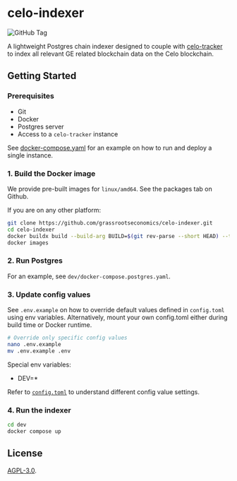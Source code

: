 # celo-indexer

![GitHub Tag](https://img.shields.io/github/v/tag/grassrootseconomics/celo-indexer)

A lightweight Postgres chain indexer designed to couple with [celo-tracker](https://github.com/grassrootseconomics/celo-tracker) to index all relevant GE related blockchain data on the Celo blockchain.

## Getting Started

### Prerequisites

* Git
* Docker
* Postgres server
* Access to a `celo-tracker` instance

See [docker-compose.yaml](dev/docker-compose.yaml) for an example on how to run and deploy a single instance.

### 1. Build the Docker image

We provide pre-built images for `linux/amd64`. See the packages tab on Github.

If you are on any other platform:

```bash
git clone https://github.com/grassrootseconomics/celo-indexer.git
cd celo-indexer
docker buildx build --build-arg BUILD=$(git rev-parse --short HEAD) --tag celo-indexer:$(git rev-parse --short HEAD) --tag celo-indexer:latest .
docker images
```

### 2. Run Postgres

For an example, see `dev/docker-compose.postgres.yaml`.

### 3. Update config values

See `.env.example` on how to override default values defined in `config.toml` using env variables. Alternatively, mount your own config.toml either during build time or Docker runtime.

```bash
# Override only specific config values
nano .env.example
mv .env.example .env
```

Special env variables:

* DEV=*

Refer to [`config.toml`](config.toml) to understand different config value settings.


### 4. Run the indexer

```bash
cd dev
docker compose up
```

## License

[AGPL-3.0](LICENSE).